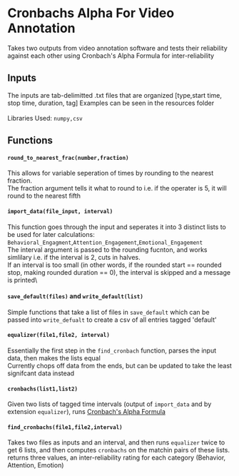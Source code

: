 # Cronbachs Alpha For Video Annotation
Takes two outputs from video annotation software and tests their reliability against each other using Cronbach's Alpha Formula 
for inter-reliability
## Inputs
The inputs are tab-delimitted .txt files that are organized [type,start time, stop time, duration, tag]
Examples can be seen in the resources folder\
\
Libraries Used: `numpy,csv`
## Functions
#### `round_to_nearest_frac(number,fraction)`
This allows for variable seperation of times by rounding to the nearest fraction.  
The fraction argument tells it what to round to i.e. if the operater is 5, it will round to the nearest fifth
#### `import_data(file_input, interval)`
This function goes through the input and seperates it into 3 distinct lists to be used for later calculations: `Behavioral_Engagment`,`Attention_Engagement`,`Emotional_Engagement`\
The interval argument is passed to the rounding fucnton, and works simlilary i.e. if the interval is 2, cuts in halves.\
If an interval is too small (in other words, if the rounded start == rounded stop, making rounded duration == 0), the interval is skipped and a message is printed\
#### `save_default(files)` and `write_default(list)`
Simple functions that take a list of files in `save_default` which can be passed into `write_defualt` to create a csv of all entries tagged 'default'
#### `equalizer(file1,file2, interval)`
Essentially the first step in the `find_cronbach` function, parses the input data, then makes the lists equal\
Currently chops off data from the ends, but can be updated to take the least signifcant data instead
#### `cronbachs(list1,list2)`
Given two lists of tagged time intervals (output of `import_data` and by extension `equalizer`), runs [Cronbach's Alpha Formula](https://en.wikipedia.org/wiki/Cronbach%27s_alpha "Wikipedia Entry for Cronbach's")
#### `find_cronbachs(file1,file2,interval)`
Takes two files as inputs and an interval, and then runs `equalizer` twice to get 6 lists, and then computes `cronbachs` on the matchin pairs of these lists.\
returns three values, an inter-reliability rating for each category (Behavior, Attention, Emotion)
